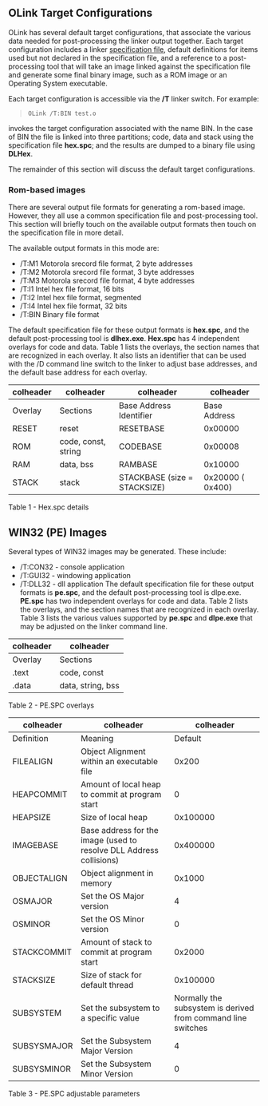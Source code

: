 ## OLink Target Configurations
 

  OLink has several default target configurations, that associate the various data needed for post-processing the linker output together.  Each target configuration includes a linker [specification file](OLink%20Specification%20Files.md), default definitions for items used but not declared in the specification file, and a reference to a post-processing tool that will take an image linked against the specification file and generate some final binary image, such as a ROM image or an Operating System executable.  
 
 Each target configuration is accessible via the **/T** linker switch.  For example:
 
>     OLink /T:BIN test.o
 
 invokes the target configuration associated with the name BIN.  In the case of BIN the file is linked into three partitions; code, data and stack using the specification file **hex.spc**; and the results are dumped to a binary file using **DLHex**.
 
 The remainder of this section will discuss the default target configurations.


### Rom-based images

 There are several output file formats for generating a rom-based image.  However, they all use a common specification file and post-processing tool.  This section will briefly touch on the available output formats then touch on the specification file in more detail.
 
 The available output formats in this mode are:
 
* /T:M1  Motorola srecord file format, 2 byte addresses
* /T:M2  Motorola srecord file format, 3 byte addresses
* /T:M3  Motorola srecord file format, 4 byte addresses
* /T:I1    Intel hex file format, 16 bits
* /T:I2    Intel hex file format, segmented
* /T:I4    Intel hex file format, 32 bits
* /T:BIN Binary file format
  
 The default specification file for these output formats is **hex.spc**, and the default post-processing tool is **dlhex.exe**.  **Hex.spc** has 4 independent overlays for code and data.  Table 1 lists the overlays, the section names that are recognized in each overlay.  It also lists an identifier that can be used with the /D command line switch to the linker to adjust base addresses, and the default base address for each overlay.
 
    

|colheader |colheader |colheader |colheader |
|--- |--- |--- |--- |
|Overlay|Sections|Base Address Identifier|Base Address|
|RESET|reset|RESETBASE|0x00000|
|ROM|code, const, string|CODEBASE|0x00008|
|RAM|data, bss|RAMBASE|0x10000|
|STACK|stack|STACKBASE (size = STACKSIZE)|0x20000 ( 0x400)|   

  
  Table 1 - Hex.spc details


## WIN32 (PE) Images

 Several types of WIN32 images may be generated.  These include:
 
* /T:CON32 - console application
* /T:GUI32   - windowing application
* /T:DLL32   - dll application
  The default specification file for these output formats is **pe.spc**, and the default post-processing tool is dlpe.exe.  **PE.spc** has two independent overlays for code and data.  Table 2 lists the overlays, and the section names that are recognized in each overlay.  Table 3 lists the various values supported by **pe.spc** and **dlpe.exe** that may be adjusted on the linker command line.
 
 
    

|colheader |colheader |
|--- |--- |
|Overlay|Sections|
|.text|code, const|
|.data|data, string, bss|   

  
  Table 2 - PE.SPC overlays
 
    

|colheader |colheader |colheader |
|--- |--- |--- |
|Definition|Meaning|Default|
|FILEALIGN|Object Alignment within an executable file|0x200|
|HEAPCOMMIT|Amount of local heap to commit at program start|0|
|HEAPSIZE|Size of local heap|0x100000|
|IMAGEBASE|Base address for the image (used to resolve DLL Address collisions)|0x400000|
|OBJECTALIGN|Object alignment in memory|0x1000|
|OSMAJOR|Set the OS Major version|4|
|OSMINOR|Set the OS Minor version|0|
|STACKCOMMIT|Amount of stack to commit at program start|0x2000|
|STACKSIZE|Size of stack for default thread|0x100000|   
|SUBSYSTEM|Set the subsystem to a specific value|Normally the subsystem is derived from command line switches|
|SUBSYSMAJOR|Set the Subsystem Major Version|4|
|SUBSYSMINOR|Set the Subsystem Minor Version|0|

  Table 3 - PE.SPC adjustable parameters